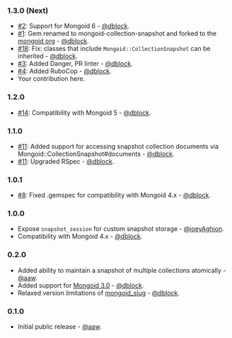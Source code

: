 ### 1.3.0 (Next)

* [#2](https://github.com/mongoid/mongoid-collection-snapshot/pull/2): Support for Mongoid 6 - [@dblock](https://github.com/dblock).
* [#1](https://github.com/mongoid/mongoid-collection-snapshot/pull/1): Gem renamed to mongoid-collection-snapshot and forked to the [mongoid org](https://github.com/mongoid) - [@dblock](https://github.com/dblock).
* [#18](https://github.com/aaw/mongoid_collection_snapshot/pull/18): Fix: classes that include `Mongoid::CollectionSnapshot` can be inherited - [@dblock](https://github.com/dblock).
* [#3](https://github.com/mongoid/mongoid-collection-snapshot/pull/3): Added Danger, PR linter - [@dblock](https://github.com/dblock).
* [#4](https://github.com/mongoid/mongoid-collection-snapshot/pull/4): Added RuboCop - [@dblock](https://github.com/dblock).
* Your contribution here.

### 1.2.0

* [#14](https://github.com/aaw/mongoid_collection_snapshot/pull/14): Compatibility with Mongoid 5 - [@dblock](https://github.com/dblock).

### 1.1.0

* [#11](https://github.com/aaw/mongoid_collection_snapshot/pull/10): Added support for accessing snapshot collection documents via Mongoid::CollectionSnapshot#documents - [@dblock](https://github.com/dblock).
* [#11](https://github.com/aaw/mongoid_collection_snapshot/pull/11): Upgraded RSpec - [@dblock](https://github.com/dblock).

### 1.0.1

* [#8](https://github.com/aaw/mongoid_collection_snapshot/pull/8): Fixed .gemspec for compatibility with Mongoid 4.x - [@dblock](https://github.com/dblock).

### 1.0.0

* Expose `snapshot_session` for custom snapshot storage - [@joeyAghion](https://github.com/joeyAghion).
* Compatibility with Mongoid 4.x - [@dblock](https://github.com/dblock).

### 0.2.0

* Added ability to maintain a snapshot of multiple collections atomically - [@aaw](https://github.com/aaw).
* Added support for [Mongoid 3.0](https://github.com/mongoid/mongoid) - [@dblock](https://github.com/dblock).
* Relaxed version limitations of [mongoid_slug](https://github.com/digitalplaywright/mongoid-slug) - [@dblock](https://github.com/dblock).

### 0.1.0

* Initial public release - [@aaw](https://github.com/aaw).
